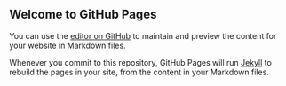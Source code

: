 ## Welcome to GitHub Pages

You can use the [editor on GitHub](https://github.com/SerenityDevelopmentGroup/serenitydevelopment.github.io/edit/master/index.md) to maintain and preview the content for your website in Markdown files.

Whenever you commit to this repository, GitHub Pages will run [Jekyll](https://jekyllrb.com/) to rebuild the pages in your site, from the content in your Markdown files.


